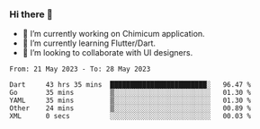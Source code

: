 ### Hi there 👋

<!--
**devcat37/devcat37** is a ✨ _special_ ✨ repository because its `README.md` (this file) appears on your GitHub profile.-->


- 🔭 I’m currently working on Chimicum application.
- 🌱 I’m currently learning Flutter/Dart.
- 👯 I’m looking to collaborate with UI designers.
<!-- - 🤔 I’m looking for help with ... -->

<!--START_SECTION:waka-->

```text
From: 21 May 2023 - To: 28 May 2023

Dart     43 hrs 35 mins  ████████████████████████░   96.47 %
Go       35 mins         ▒░░░░░░░░░░░░░░░░░░░░░░░░   01.30 %
YAML     35 mins         ▒░░░░░░░░░░░░░░░░░░░░░░░░   01.30 %
Other    24 mins         ▒░░░░░░░░░░░░░░░░░░░░░░░░   00.89 %
XML      0 secs          ░░░░░░░░░░░░░░░░░░░░░░░░░   00.03 %
```

<!--END_SECTION:waka-->
